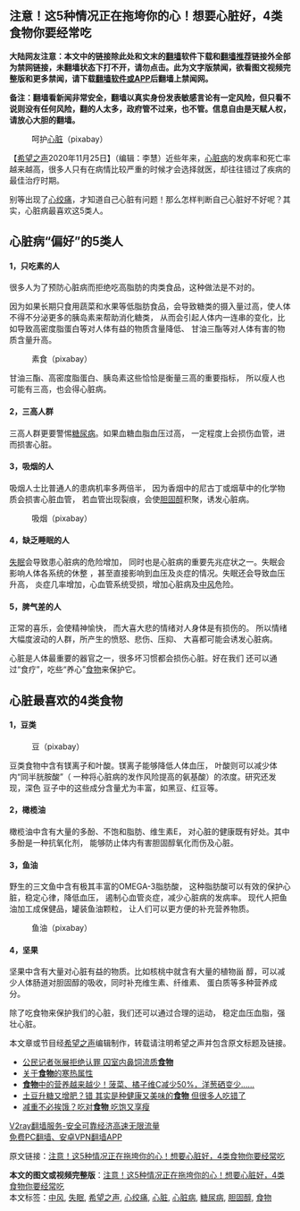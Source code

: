  <h2>注意！这5种情况正在拖垮你的心！想要心脏好，4类食物你要经常吃</h2> <p class="notice"><b>大陆网友注意：本文中的链接除此处和文末的<a href="https://github.com/bannedbook/fanqiang" >翻墙</a>软件下载和<a href="https://github.com/killgcd/justmysocks/blob/master/README.md">翻墙推荐</a>链接外全部为禁网链接，未翻墙状态下打不开，请勿点击。此为文字版禁闻，欲看图文视频完整版和更多禁闻，请下载<a href="https://github.com/bannedbook/fanqiang">翻墙软件或APP</a>后翻墙上禁闻网。</p><p>备注：翻墙看新闻非常安全，翻墙以真实身份发表敏感言论有一定风险，但只看不说则没有任何风险，翻的人太多，政府管不过来，也不管。信息自由是天赋人权，请放心大胆的翻墙。</b></p>  <div class="entry"> <figure><figcaption>呵护<a href="https://www.bannedbook.org/bnews/tag/%E5%BF%83%E8%84%8F/" class="st_tag internal_tag" rel="tag" title="标签 心脏 下的日志">心脏</a>（pixabay）</figcaption></figure> <p>【<span class='wp_keywordlink_affiliate'><a href="https://www.soundofhope.org" title="希望之声" target="_blank">希望之声</a></span>2020年11月25日】（编辑：李慧）近些年来，<a href="https://www.bannedbook.org/bnews/tag/%e5%bf%83%e8%84%8f%e7%97%85/" class="st_tag internal_tag" rel="tag" title="标签 心脏病 下的日志">心脏病</a>的发病率和死亡率越来越高，很多人只有在病情比较严重的时候才会选择就医，却往往错过了疾病的最佳治疗时期。</p> <p>别等出现了<a href="https://www.bannedbook.org/bnews/tag/%e5%bf%83%e7%bb%9e%e7%97%9b/" class="st_tag internal_tag" rel="tag" title="标签 心绞痛 下的日志">心绞痛</a>，才知道自己心脏有问题！那么怎样判断自己心脏好不好呢？其实，心脏病最喜欢这5类人。</p> <h2>心脏病“偏好”的5类人</h2> <h4><strong>1，只吃素的人</strong></h4> <p>很多人为了预防心脏病而拒绝吃高脂肪的肉类食品，这种做法是不对的。</p> <p>因为如果长期只食用蔬菜和水果等低脂肪食品，会导致糖类的摄入量过高，使人体不得不分泌更多的胰岛素来帮助消化糖类， 从而会引起人体内一连串的变化，比如导致高密度脂蛋白等对人体有益的物质含量降低、 甘油三酯等对人体有害的物质含量升高。</p>  <figure><figcaption> 素食（pixabay）</figcaption></figure> <p>甘油三酯、高密度脂蛋白、胰岛素这些恰恰是衡量三高的重要指标， 所以瘦人也可能有三高，也会得心脏病。</p> <h4><strong>2，三高人群</strong></h4> <p>三高人群更要警惕<a href="https://www.bannedbook.org/bnews/tag/%e7%b3%96%e5%b0%bf%e7%97%85/" class="st_tag internal_tag" rel="tag" title="标签 糖尿病 下的日志">糖尿病</a>。如果血糖血脂血压过高， 一定程度上会损伤血管，进而损害心脏。</p> <h4><strong>3，吸烟的人</strong></h4> <p>吸烟人士比普通人的患病机率多两倍半， 因为香烟中的尼古丁或烟草中的化学物质会损害心脏血管， 若血管出现裂痕，会使<a href="https://www.bannedbook.org/bnews/tag/%e8%83%86%e5%9b%ba%e9%86%87/" class="st_tag internal_tag" rel="tag" title="标签 胆固醇 下的日志">胆固醇</a>积聚，诱发心脏病。</p> <figure><figcaption> 吸烟（pixabay）</figcaption></figure> <h4><strong>4，缺乏睡眠的人</strong></h4> <p><a href="https://www.bannedbook.org/bnews/tag/%e5%a4%b1%e7%9c%a0/" class="st_tag internal_tag" rel="tag" title="标签 失眠 下的日志">失眠</a>会导致患心脏病的危险增加， 同时也是心脏病的重要先兆症状之一。失眠会影响人体各系统的休整 ，甚至直接影响到血压及炎症的情况。失眠还会导致血压升高， 炎症几率增加，心血管系统受损，增加心脏病及<a href="https://www.bannedbook.org/bnews/tag/%E4%B8%AD%E9%A3%8E/" class="st_tag internal_tag" rel="tag" title="标签 中风 下的日志">中风</a>危险。</p>  <h4><strong>5，脾气差的人</strong></h4> <p>正常的喜乐，会使精神愉快， 而大喜大悲的情绪对人身体是有损伤的。 所以情绪大幅度波动的人群，所产生的愤怒、悲伤、压抑、 大喜都可能会诱发心脏病。</p> <p>心脏是人体最重要的器官之一，很多坏习惯都会损伤心脏。好在我们 还可以通过“食疗”，吃些“养心”<a href="https://www.bannedbook.org/bnews/tag/%e9%a3%9f%e7%89%a9/" class="st_tag internal_tag" rel="tag" title="标签 食物 下的日志">食物</a>来保护它。</p> <h2><strong>心脏最喜欢的4类食物</strong></h2> <h4><strong>1，豆类</strong></h4> <figure><figcaption> 豆（pixabay）</figcaption></figure> <p>豆类食物中含有镁离子和叶酸。镁离子能够降低人体血压， 叶酸则可以减少体内“同半胱胺酸”（ 一种将心脏病的发作风险提高的氨基酸）的浓度。研究还发现，深色 豆子中的这些成分含量尤为丰富，如黑豆、红豆等。</p> <h4><strong>2，橄榄油</strong></h4> <p>橄榄油中含有大量的多酚、不饱和脂肪、维生素E， 对心脏的健康既有好处。其中多酚是一种抗氧化剂， 能够防止体内有害胆固醇氧化而伤及心脏。</p>  <h4><strong>3，鱼油</strong></h4> <p>野生的三文鱼中含有极其丰富的OMEGA-3脂肪酸， 这种脂肪酸可以有效的保护心脏，稳定心律，降低血压， 遏制心血管炎症，减少心脏病的发病率。 现代人把鱼油加工成保健品，罐装鱼油颗粒， 让人们可以更方便的补充营养物质。</p> <figure><figcaption> 鱼油（pixabay）</figcaption></figure> <h4><strong>4，坚果</strong></h4> <p>坚果中含有大量对心脏有益的物质。比如核桃中就含有大量的植物甾 醇，可以减少人体肠道对胆固醇的吸收，同时补充维生素、纤维素、 蛋白质等多种营养成分。</p> <p>除了吃食物来保护我们的心脏，我们还可以通过合理的运动， 稳定血压血脂，强壮心脏。</p> <p>本文章或节目经<a href="https://www.bannedbook.org/bnews/tag/%e5%b8%8c%e6%9c%9b%e4%b9%8b%e5%a3%b0/" class="st_tag internal_tag" rel="tag" title="标签 希望之声 下的日志">希望之声</a>编辑制作，转载请注明希望之声并包含原文标题及链接。</p>  <ul class='op-related-articles' title='相关阅读'> <li><a href='https://www.bannedbook.org/bnews/headline/20201124/1436437.html' target='_blank'>公民记者张展拒绝认罪 囚室内鼻饲流质<b>食物</b></a></li> <li><a href='https://www.bannedbook.org/bnews/comments/20201124/1436261.html' target='_blank'>关于<b>食物</b>的寒热属性</a></li> <li><a href='https://www.bannedbook.org/bnews/comments/20201124/1436260.html' target='_blank'><b>食物</b>中的营养越来越少！菠菜、橘子维C减少50%，洋葱硒变少......</a></li> <li><a href='https://www.bannedbook.org/bnews/health/20201124/1436216.html' target='_blank'>土豆升糖又增肥？错 其实是种健康又美味的<b>食物</b> 但很多人吃错了</a></li> <li><a href='https://www.bannedbook.org/bnews/health/20201124/1436111.html' target='_blank'>减重不必挨饿？吃对<b>食物</b> 吃饱又享瘦</a></li> </ul> <p class="texttj"> <a href="https://www.bannedbook.org/forum23/topic22702.html" target="_blank">V2ray翻墙服务-安全可靠经济高速无限流量</a><br/> <a href="https://github.com/bannedbook/fanqiang/wiki/%E7%A6%81%E9%97%BB%E7%BD%91%E5%AE%89%E5%8D%93%E7%BF%BB%E5%A2%99%E6%96%B0%E9%97%BBAPP" target="_blank">免费PC翻墙、安卓VPN翻墙APP</a></p><p>原文链接：<a class="src_link"  href="https://www.soundofhope.org/post/271516" target="_blank">注意！这5种情况正在拖垮你的心！想要心脏好，4类食物你要经常吃</a></p><a name='sharetosocial'></a>       <div><b>本文的图文或视频完整版</b>：<a href='https://www.bannedbook.org/bnews/comments/20201125/1437037.html'>注意！这5种情况正在拖垮你的心！想要心脏好，4类食物你要经常吃</a></div>  </div><!--END ENTRY--> <div class="postfooter"> <div>本文标签：<a href="https://www.bannedbook.org/bnews/tag/%E4%B8%AD%E9%A3%8E/" rel="tag">中风</a>, <a href="https://www.bannedbook.org/bnews/tag/%e5%a4%b1%e7%9c%a0/" rel="tag">失眠</a>, <a href="https://www.bannedbook.org/bnews/tag/%e5%b8%8c%e6%9c%9b%e4%b9%8b%e5%a3%b0/" rel="tag">希望之声</a>, <a href="https://www.bannedbook.org/bnews/tag/%e5%bf%83%e7%bb%9e%e7%97%9b/" rel="tag">心绞痛</a>, <a href="https://www.bannedbook.org/bnews/tag/%E5%BF%83%E8%84%8F/" rel="tag">心脏</a>, <a href="https://www.bannedbook.org/bnews/tag/%e5%bf%83%e8%84%8f%e7%97%85/" rel="tag">心脏病</a>, <a href="https://www.bannedbook.org/bnews/tag/%e7%b3%96%e5%b0%bf%e7%97%85/" rel="tag">糖尿病</a>, <a href="https://www.bannedbook.org/bnews/tag/%e8%83%86%e5%9b%ba%e9%86%87/" rel="tag">胆固醇</a>, <a href="https://www.bannedbook.org/bnews/tag/%e9%a3%9f%e7%89%a9/" rel="tag">食物</a></div>  </div><!--END POSTFOOTER--> 